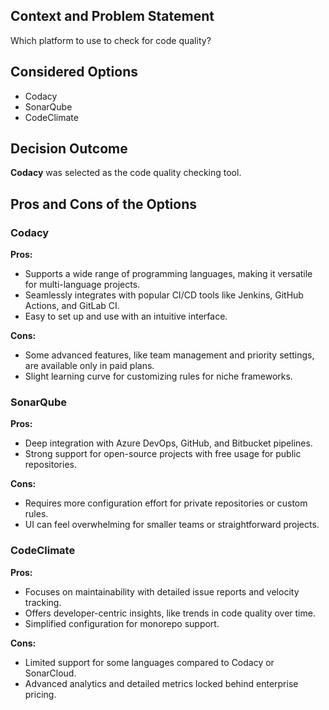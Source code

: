 ## Context and Problem Statement

Which platform to use to check for code quality?

## Considered Options

- Codacy
- SonarQube
- CodeClimate

## Decision Outcome

**Codacy** was selected as the code quality checking tool.

## Pros and Cons of the Options

### Codacy

**Pros:**

- Supports a wide range of programming languages, making it versatile for multi-language projects.
- Seamlessly integrates with popular CI/CD tools like Jenkins, GitHub Actions, and GitLab CI.
- Easy to set up and use with an intuitive interface.

**Cons:**

- Some advanced features, like team management and priority settings, are available only in paid plans.
- Slight learning curve for customizing rules for niche frameworks.

### SonarQube

**Pros:**

- Deep integration with Azure DevOps, GitHub, and Bitbucket pipelines.
- Strong support for open-source projects with free usage for public repositories.

**Cons:**

- Requires more configuration effort for private repositories or custom rules.
- UI can feel overwhelming for smaller teams or straightforward projects.

### CodeClimate

**Pros:**

- Focuses on maintainability with detailed issue reports and velocity tracking.
- Offers developer-centric insights, like trends in code quality over time.
- Simplified configuration for monorepo support.

**Cons:**

- Limited support for some languages compared to Codacy or SonarCloud.
- Advanced analytics and detailed metrics locked behind enterprise pricing.
